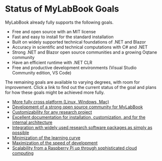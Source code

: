 
# Status of MyLabBook Goals

MyLabBook already fully supports the following goals. 

* Free and open source with an MIT license
* Fast and easy to install for the standard installation
* Built on widely supported technical foundations of .NET and Blazor 
* Accuracy in scientific and technical computations with C# and .NET
* Strong .NET and Blazor open source communities and a growing Oqtane community
* Have an efficient runtime with .NET CLR
* Free and productive development environments (Visual Studio Community edition, VS Code)

The remaining goals are available to varying degrees, with room for improvement. 
Click a link to find out the current status of the goal and plans for how these goals might be achieved more fully. 

* [More fully cross platform (Linux, Windows, Mac)](./cross-platform.md)
* [Development of a strong open source community for MyLabBook](./community.md)
* [Customizability for any research project](./customizability.md)
* [Excellent documentation for installation, customization, and for the internal architecture](./documentation.md)  
* [Integration with widely used research software packages as simply as possible](./integration.md) 
* [Minimization of the learning curve](./learning-curve.md)
* [Maximization of the speed of development](./speedy-development.md)
* [Scalability from a Raspberry Pi up through sophisticated cloud computing](./scalability.md)


